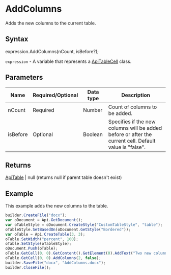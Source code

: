 # AddColumns

Adds the new columns to the current table.

## Syntax

expression.AddColumns(nCount, isBefore?);

`expression` - A variable that represents a [ApiTableCell](../ApiTableCell.md) class.

## Parameters

| **Name** | **Required/Optional** | **Data type** | **Description** |
| ------------- | ------------- | ------------- | ------------- |
| nCount | Required | Number | Count of columns to be added. |
| isBefore | Optional | Boolean | Specifies if the new columns will be added before or after the current cell. Default value is "false". |

## Returns

[ApiTable](../../ApiTable/ApiTable.md) &#124; null (returns null if parent table doesn't exist)

## Example

This example adds the new columns to the table.

```javascript
builder.CreateFile("docx");
var oDocument = Api.GetDocument();
var oTableStyle = oDocument.CreateStyle("CustomTableStyle", "table");
oTableStyle.SetBasedOn(oDocument.GetStyle("Bordered"));
var oTable = Api.CreateTable(3, 3);
oTable.SetWidth("percent", 100);
oTable.SetStyle(oTableStyle);
oDocument.Push(oTable);
oTable.GetCell(0, 0).GetContent().GetElement(0).AddText("Two new columns were added after this cell.");
oTable.GetCell(0, 0).AddColumns(2, false);
builder.SaveFile("docx", "AddColumns.docx");
builder.CloseFile();
```